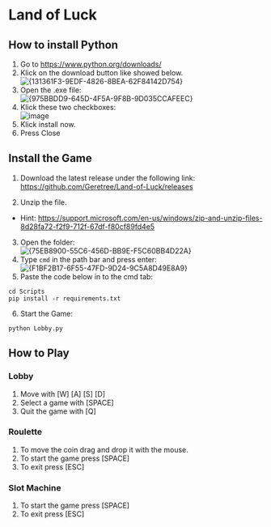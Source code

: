 # Land of Luck

## How to install Python
1. Go to https://www.python.org/downloads/
2. Klick on the download button like showed below.<br>
![{131361F3-9EDF-4826-8BEA-62F84142D754}](https://github.com/user-attachments/assets/89042d24-d4ac-479a-a947-c99747bb129c)
3. Open the .exe file:<br>
![{975BBDD9-645D-4F5A-9F8B-9D035CCAFEEC}](https://github.com/user-attachments/assets/a05dc044-ac96-4f20-a804-53eba3247d5d)
4. Klick these two checkboxes: <br>
![image](https://github.com/user-attachments/assets/1ff2c439-3390-4fae-af03-8f325b67dbd8)
5. Klick install now.
6. Press Close

## Install the Game
1. Download the latest release under the following link: https://github.com/Geretree/Land-of-Luck/releases

3. Unzip the file.
- Hint: https://support.microsoft.com/en-us/windows/zip-and-unzip-files-8d28fa72-f2f9-712f-67df-f80cf89fd4e5
3. Open the folder:<br>
![{75EB8900-55C6-456D-BB9E-F5C60BB4D22A}](https://github.com/user-attachments/assets/4c1290f3-260d-4d71-abaf-86a5eb708d10)
4. Type `cmd` in the path bar and press enter:<br>
![{F1BF2B17-6F55-47FD-9D24-9C5A8D49E8A9}](https://github.com/user-attachments/assets/723125e1-4b0e-41fc-8330-a0a4098218bd)
5. Paste the code below in to the cmd tab:
```
cd Scripts
pip install -r requirements.txt
```
6. Start the Game:
```
python Lobby.py
```

## How to Play
### Lobby
1. Move with [W] [A] [S] [D]
2. Select a game with [SPACE]
3. Quit the game with [Q]

### Roulette
1. To move the coin drag and drop it with the mouse.
2. To start the game press [SPACE]
3. To exit press [ESC]

### Slot Machine
1. To start the game press [SPACE]
2. To exit press [ESC]


